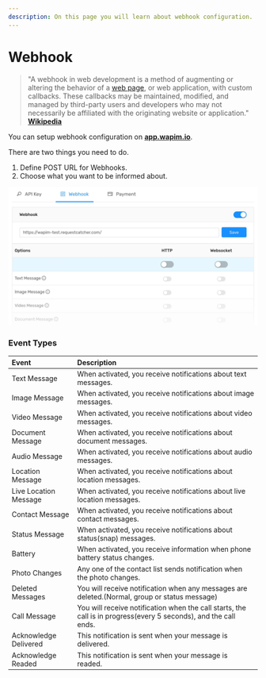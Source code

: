 ```yaml
---
description: On this page you will learn about webhook configuration.
---
```


# Webhook

> "A webhook in web development is a method of augmenting or altering the behavior of a [web page](https://en.wikipedia.org/wiki/Web_page), or web application, with custom callbacks. These callbacks may be maintained, modified, and managed by third-party users and developers who may not necessarily be affiliated with the originating website or application." [**Wikipedia**](https://en.wikipedia.org/wiki/Webhook)

You can setup webhook configuration on [**app.wapim.io**](https://app.wapim.io).  
  
There are two things you need to do. 

1. Define POST URL for Webhooks.
2. Choose what you want to be informed about.

![Wapim webhook settings](../.gitbook/assets/wapim-webhook-settings.jpg)

### Event Types

| Event | Description |
| :--- | :--- |
| Text Message | When activated, you receive notifications about text messages. |
| Image Message | When activated, you receive notifications about image messages. |
| Video Message | When activated, you receive notifications about video messages. |
| Document Message | When activated, you receive notifications about document messages. |
| Audio Message | When activated, you receive notifications about audio messages. |
| Location Message | When activated, you receive notifications about location messages. |
| Live Location Message | When activated, you receive notifications about live location messages. |
| Contact Message | When activated, you receive notifications about contact messages. |
| Status Message | When activated, you receive notifications about status\(snap\) messages. |
| Battery | When activated, you receive information when phone battery status changes. |
| Photo Changes | Any one of the contact list sends notification when the photo changes. |
| Deleted Messages | You will receive notification when any messages are deleted.\(Normal, group or status message\) |
| Call Message | You will receive notification when the call starts, the call is in progress\(every 5 seconds\), and the call ends. |
| Acknowledge Delivered | This notification is sent when your message is delivered. |
| Acknowledge Readed | This notification is sent when your message is readed. |

